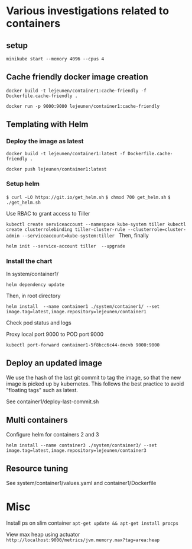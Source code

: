 # Various investigations related to containers

## setup

`minikube start --memory 4096 --cpus 4`



## Cache friendly docker image creation

`docker build -t lejeunen/container1:cache-friendly -f Dockerfile.cache-friendly .`

`docker run -p 9000:9000 lejeunen/container1:cache-friendly`


## Templating with Helm

### Deploy the image as latest

`docker build -t lejeunen/container1:latest -f Dockerfile.cache-friendly .`

`docker push lejeunen/container1:latest`

### Setup helm

`$ curl -LO https://git.io/get_helm.sh`
`$ chmod 700 get_helm.sh`
`$ ./get_helm.sh`

Use RBAC to grant access to Tiller

`kubectl create serviceaccount --namespace kube-system tiller
kubectl create clusterrolebinding tiller-cluster-rule --clusterrole=cluster-admin --serviceaccount=kube-system:tiller
`
Then, finally

`helm init --service-account tiller  --upgrade`


### Install the chart

In system/container1/

`helm dependency update`

Then, in root directory

`helm install  --name container1 ./system/container1/ --set image.tag=latest,image.repository=lejeunen/container1`


Check pod status and logs

Proxy local port 9000 to POD port 9000

`kubectl port-forward container1-5f8bcc6c44-dmcvb 9000:9000`


## Deploy an updated image

We use the hash of the last git commit to tag the image, so that the new image is picked up by kubernetes.
This follows the best practice to avoid "floating tags" such as latest.

See container1/deploy-last-commit.sh

## Multi containers

Configure helm for containers 2 and 3

`helm install --name container3 ./system/container3/ --set image.tag=latest,image.repository=lejeunen/container3`

## Resource tuning

See system/container1/values.yaml and container1/Dockerfile





# Misc

Install ps on slim container
`apt-get update && apt-get install procps`

View max heap using actuator
`http://localhost:9000/metrics/jvm.memory.max?tag=area:heap`